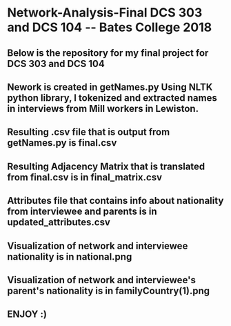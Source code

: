 # Network-Analysis-Final DCS 303 and DCS 104 -- Bates College 2018

## Below is the repository for my final project for DCS 303 and DCS 104 

## Nework is created in getNames.py Using NLTK python library, I tokenized and extracted names in interviews from Mill workers in Lewiston.

## Resulting .csv file that is output from getNames.py is final.csv

## Resulting Adjacency Matrix that is translated from final.csv is in final_matrix.csv

## Attributes file that contains info about nationality from interviewee and parents is in updated_attributes.csv

## Visualization of network and interviewee nationality is in national.png

## Visualization of network and interviewee's parent's nationality is in familyCountry(1).png


## ENJOY :)
